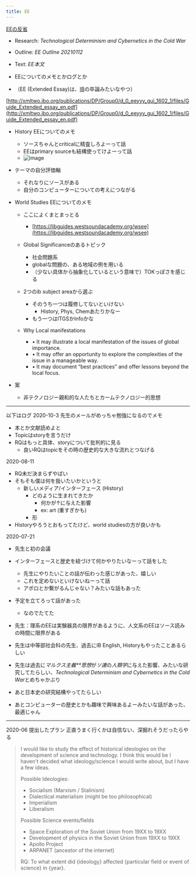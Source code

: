 ```yaml
---
title: EE
---
```


[EEの反省](EE%E3%81%AE%E5%8F%8D%E7%9C%81.md)

* Research: *Technological Determinism and Cybernetics in the Cold War*

* Outline: *EE Outline 20210112*

* Text: *EE本文*

* EEについてのメモとかログとか

* （EE (Extended Essay)は、[IB](IB.md)の卒論みたいなやつ）

[http://xmltwo.ibo.org/publications/DP/Group0/d_0_eeyyy_gui_1602_1/files/Guide_Extended_essay_en.pdf](http://xmltwo.ibo.org/publications/DP/Group0/d_0_eeyyy_gui_1602_1/files/Guide_Extended_essay_en.pdf)

* History EEについてのメモ
  
  * ソースちゃんとcriticalに精査しろよーって話
  * EEはprimary sourceも結構使ってけよーって話
  * ![image](https://gyazo.com/ee82cb7fbde270d9b88f15a509753a45/thumb/1000)
* テーマの自分評価軸
  
  * それなりにソースがある
  * 自分のコンピューターについての考えにつながる
* World Studies EEについてのメモ
  
  * ここによくまとまっとる
    
    * [https://libguides.westsoundacademy.org/wsee](https://libguides.westsoundacademy.org/wsee)
  * Global Significanceのあるトピック
    
    * 社会問題系
    * globalな問題の、ある地域の例を用いる
    * （少ない具体から抽象化しているという意味で）TOKっぽさを感じる
  * 2つのib subject areaから選ぶ
    
    * そのうち一つは履修してないといけない
      * History, Phys, Chemあたりかなー
    * もう一つはITGSかInfoかな
  * Why Local manifestations
    
    * • It may illustrate a local manifestation of the issues of global importance.
    * • It may offer an opportunity to explore the complexities of the issue in a manageable way.
    * • It may document “best practices” and offer lessons beyond the local focus.
* 案
  
  * 非テクノロジー親和的な人たちとカームテクノロジー的思想

---

以下はログ
2020-10-3
先生のメールがめっちゃ勉強になるのでメモ

* 本とか文献読めよと
* Topicはstoryを言うだけ
* RQはもっと具体、storyについて批判的に見る
  * 良いRQはtopicをその時の歴史的な大きな流れとつなげる

2020-08-11

* RQ未だ決まらずやばい
* そもそも僕は何を扱いたいかというと
  * 新しいメディア/インターフェース (History)
    * どのように生まれてきたか
      * 何かが↑に与えた影響
      * ex: art (重すぎかも)
    * 形
* Historyやろうとおもってたけど、world studiesの方が良いかも

2020-07-21

* 先生と初の会議

* インターフェースと歴史を紐づけて何かやりたいなーって話をした
  
  * 先生にやりたいことの話が伝わった感じがあった、嬉しい
  * これを定めないといけないねーって話
  * アポロとか繋がるんじゃない？みたいな話もあった
* 予定を立てろって話があった
  
  * なのでたてた
* 先生：理系のEEは実験器具の限界があるように、人文系のEEはソース読みの時間に限界がある

* 先生は中等部社会科の先生、過去にIB English, Historyもやったことあるらしい

* 先生は過去に*マルクス主義**思想*が*ソ連*の*人類学*に与えた影響、みたいな研究してたらしい、*Technological Determinism and Cybernetics in the Cold War*とめちゃかぶり

* あと日本史の研究結構やってたらしい

* あとコンピューターの歴史とかも趣味で興味あるよーみたいな話があった、最適じゃん

---

2020-06
提出したプラン
正直うまく行くかは自信ない、深掘れそうだったらやる

 > 
 > I would like to study the effect of historical ideologies on the development of science and technology. I think this would be
 > I haven't decided what ideology/science I would write about, but I have a few ideas.
 > 
 > Possible Ideologies:
 > 
 > * Socialism (Marxism / Stalinism)
 > * Dialectical materialism (might be too philosophical)
 > * Imperialism
 > * Liberalism
 > 
 > Possible Science events/fields
 > 
 > * Space Exploration of the Soviet Union from 19XX to 19XX
 > * Development of physics in the Soviet Union from 19XX to 19XX
 > * Apollo Project
 > * ARPANET (ancestor of the internet)
 > 
 > RQ: To what extent did {ideology} affected {particular field or event of science} in {year}.
